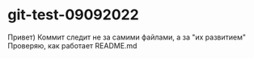 # git-test-09092022
Привет)
Коммит следит не за самими файлами, а за "их развитием"
Проверяю, как работает README.md
